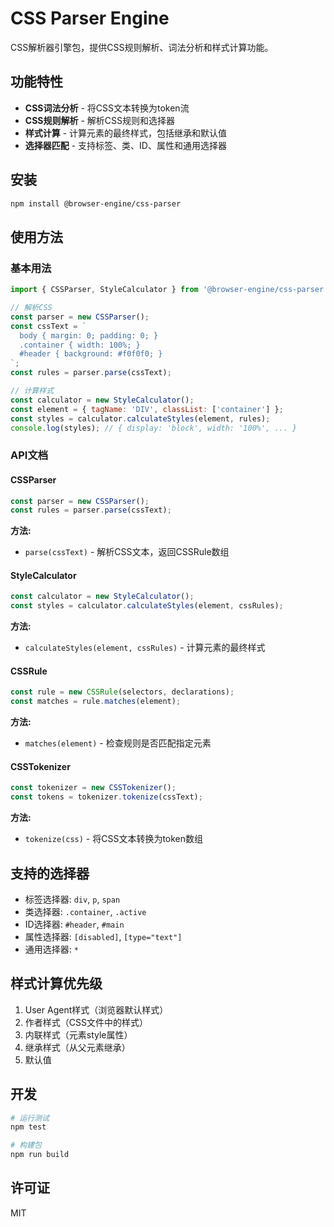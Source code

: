# CSS Parser Engine

CSS解析器引擎包，提供CSS规则解析、词法分析和样式计算功能。

## 功能特性

- **CSS词法分析** - 将CSS文本转换为token流
- **CSS规则解析** - 解析CSS规则和选择器
- **样式计算** - 计算元素的最终样式，包括继承和默认值
- **选择器匹配** - 支持标签、类、ID、属性和通用选择器

## 安装

```bash
npm install @browser-engine/css-parser
```

## 使用方法

### 基本用法

```javascript
import { CSSParser, StyleCalculator } from '@browser-engine/css-parser';

// 解析CSS
const parser = new CSSParser();
const cssText = `
  body { margin: 0; padding: 0; }
  .container { width: 100%; }
  #header { background: #f0f0f0; }
`;
const rules = parser.parse(cssText);

// 计算样式
const calculator = new StyleCalculator();
const element = { tagName: 'DIV', classList: ['container'] };
const styles = calculator.calculateStyles(element, rules);
console.log(styles); // { display: 'block', width: '100%', ... }
```

### API文档

#### CSSParser

```javascript
const parser = new CSSParser();
const rules = parser.parse(cssText);
```

**方法:**
- `parse(cssText)` - 解析CSS文本，返回CSSRule数组

#### StyleCalculator

```javascript
const calculator = new StyleCalculator();
const styles = calculator.calculateStyles(element, cssRules);
```

**方法:**
- `calculateStyles(element, cssRules)` - 计算元素的最终样式

#### CSSRule

```javascript
const rule = new CSSRule(selectors, declarations);
const matches = rule.matches(element);
```

**方法:**
- `matches(element)` - 检查规则是否匹配指定元素

#### CSSTokenizer

```javascript
const tokenizer = new CSSTokenizer();
const tokens = tokenizer.tokenize(cssText);
```

**方法:**
- `tokenize(css)` - 将CSS文本转换为token数组

## 支持的选择器

- 标签选择器: `div`, `p`, `span`
- 类选择器: `.container`, `.active`
- ID选择器: `#header`, `#main`
- 属性选择器: `[disabled]`, `[type="text"]`
- 通用选择器: `*`

## 样式计算优先级

1. User Agent样式（浏览器默认样式）
2. 作者样式（CSS文件中的样式）
3. 内联样式（元素style属性）
4. 继承样式（从父元素继承）
5. 默认值

## 开发

```bash
# 运行测试
npm test

# 构建包
npm run build
```

## 许可证

MIT